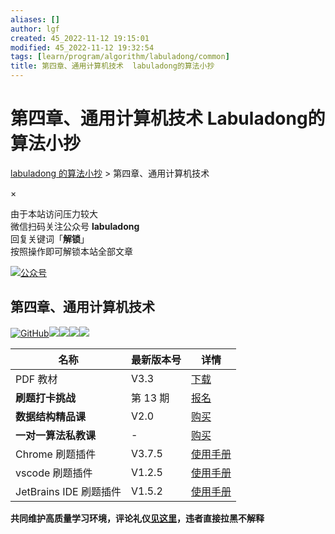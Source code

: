 ```yaml
---
aliases: []
author: lgf
created: 45_2022-11-12 19:15:01
modified: 45_2022-11-12 19:32:54
tags: [learn/program/algorithm/labuladong/common]
title: 第四章、通用计算机技术  labuladong的算法小抄
---
```

# 第四章、通用计算机技术 Labuladong的算法小抄
[](https://labuladong.gitee.io/algo/5/#)[labuladong 的算法小抄](https://labuladong.gitee.io/algo/) > 第四章、通用计算机技术

×

由于本站访问压力较大  
微信扫码关注公众号 **labuladong**  
回复关键词「**解锁**」  
按照操作即可解锁本站全部文章  

[![公众号](https://labuladong.gitee.io/algo/images/qrcode.jpg)](https://labuladong.gitee.io/algo/images/qrcode.jpg)

## 第四章、通用计算机技术

[![GitHub](https://img.shields.io/github/stars/labuladong/fucking-algorithm?label=Stars&style=flat&logo=GitHub)](https://github.com/labuladong/fucking-algorithm)[![](https://img.shields.io/badge/B%E7%AB%99-@labuladong-000000.svg?style=flat&logo=Bilibili)](https://space.bilibili.com/14089380)[![](https://img.shields.io/static/v1?label=%E9%85%8D%E5%A5%97PDF%E5%92%8C%E6%8F%92%E4%BB%B6&message=%E4%B8%8B%E8%BD%BD&color=red&style=flat)](https://mp.weixin.qq.com/s/X-fE9sR4BLi6T9pn7xP4pg)[![](https://img.shields.io/static/v1?label=%E6%89%93%E5%8D%A1%E6%8C%91%E6%88%98&message=%E6%8A%A5%E5%90%8D&color=green&style=flat)](https://mp.weixin.qq.com/s/eUG2OOzY3k_ZTz-CFvtv5Q)[![](https://img.shields.io/static/v1?label=%E7%B2%BE%E5%93%81%E8%AF%BE%E7%A8%8B&message=%E6%9F%A5%E7%9C%8B&color=pink&style=flat)](https://appktavsiei5995.pc.xiaoe-tech.com/index)

| 名称 | 最新版本号 | 详情 |
| --- | --- | --- |
| PDF 教材 | V3.3 | [下载](https://mp.weixin.qq.com/s/X-fE9sR4BLi6T9pn7xP4pg) |
| **刷题打卡挑战** | 第 13 期 | [报名](https://mp.weixin.qq.com/s/eUG2OOzY3k_ZTz-CFvtv5Q) |
| **数据结构精品课** | V2.0 | [购买](https://aep.h5.xeknow.com/s/1XJHEO) |
| **一对一算法私教课** | \- | [购买](https://aep.h5.xeknow.com/s/xSTBa) |
| Chrome 刷题插件 | V3.7.5 | [使用手册](https://mp.weixin.qq.com/s/wIxflO1dvXzDlibhEcENcQ) |
| vscode 刷题插件 | V1.2.5 | [使用手册](https://mp.weixin.qq.com/s/z4mqiiJV9pZ3t6SIPa2kTA) |
| JetBrains IDE 刷题插件 | V1.5.2 | [使用手册](https://mp.weixin.qq.com/s/NF8mmVyXVfC1ehdMOsO7Cw) |

**共同维护高质量学习环境，评论礼仪[见这里](https://mp.weixin.qq.com/s/YdSoYZS0QjZpbphQlpHyyA)，违者直接拉黑不解释**